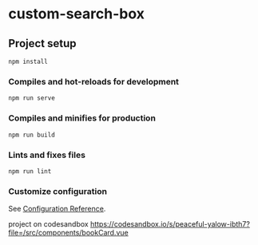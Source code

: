 # custom-search-box

## Project setup
```
npm install
```

### Compiles and hot-reloads for development
```
npm run serve
```

### Compiles and minifies for production
```
npm run build
```

### Lints and fixes files
```
npm run lint
```

### Customize configuration
See [Configuration Reference](https://cli.vuejs.org/config/).


project on codesandbox
https://codesandbox.io/s/peaceful-yalow-ibth7?file=/src/components/bookCard.vue